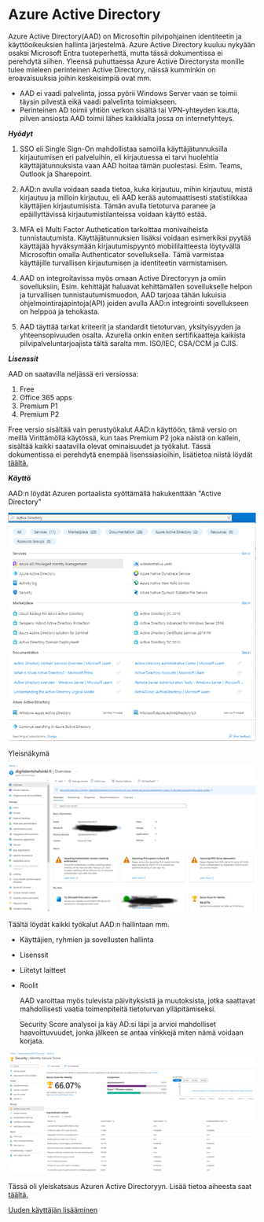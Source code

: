 # Azure Active Directory

Azure Active Directory(AAD) on Microsoftin pilvipohjainen identiteetin ja käyttöoikeuksien hallinta järjestelmä. Azure Active Directory kuuluu nykyään osaksi Microsoft Entra tuoteperhettä, mutta tässä dokumentissa ei perehdytä siihen. Yleensä puhuttaessa Azure Active Directorysta monille tulee mieleen perinteinen Active Directory, näissä kumminkin on eroavaisuuksia joihin keskeisimpiä ovat mm.
-  AAD ei vaadi palvelinta, jossa pyörii Windows Server vaan se toimii täysin pilvestä eikä vaadi palvelinta toimiakseen.
- Perinteinen AD toimii yhtiön verkon sisältä tai VPN-yhteyden kautta, pilven ansiosta AAD  toimii lähes kaikkialla jossa on internetyhteys.

***Hyödyt***

1. SSO eli Single Sign-On mahdollistaa samoilla käyttäjätunnuksilla kirjautumisen eri palveluihin, eli kirjautuessa ei tarvi huolehtia käyttäjätunnuksista vaan AAD hoitaa tämän puolestasi. Esim. Teams, Outlook ja Sharepoint.

2. AAD:n avulla voidaan saada tietoa, kuka kirjautuu, mihin kirjautuu, mistä kirjautuu ja milloin kirjautuu, eli AAD kerää automaattisesti statistiikkaa käyttäjien kirjautumisista. Tämän avulla tietoturva paranee ja epäillyttävissä kirjautumistilanteissa voidaan käyttö estää.

3. MFA eli Multi Factor Authetication tarkoittaa monivaiheista tunnistautumista. Käyttäjätunnuksien lisäksi voidaan esimerkiksi pyytää käyttäjää hyväksymään kirjautumispyyntö mobiililaitteesta löytyvällä Microsoftin omalla Authenticator sovelluksella. Tämä varmistaa käyttäjille turvallisen kirjautumisen ja identiteetin varmistamisen.
   
4. AAD on integroitavissa myös omaan Active Directoryyn ja omiin sovelluksiin, Esim. kehittäjät haluavat kehittämällen sovellukselle helpon ja turvallisen tunnistautumismuodon, AAD tarjoaa tähän lukuisia ohjelmointirajapintoja(API) joiden avulla AAD:n integrointi sovellukseen on helppoa ja tehokasta.
   
5. AAD täyttää tarkat kriteerit ja standardit tietoturvan, yksityisyyden ja yhteensopivuuden osalta. Azurella onkin eniten sertifikaatteja kaikista pilvipalveluntarjoajista tältä saralta mm. ISO/IEC, CSA/CCM ja CJIS.
   

***Lisenssit***

AAD on saatavilla neljässä eri versiossa:

1. Free
2. Office 365 apps
3. Premium P1
4. Premium P2

Free versio sisältää vain perustyökalut AAD:n käyttöön, tämä versio on meillä Virittämöllä käytössä, kun taas Premium P2 joka näistä on kallein, sisältää kaikki saatavilla olevat ominaisuudet ja työkalut. Tässä dokumentissa ei perehdytä enempää lisenssiasioihin, lisätietoa niistä löydät [täältä.](https://azure.microsoft.com/en-us/pricing/details/active-directory/)


***Käyttö***

AAD:n löydät Azuren portaalista syöttämällä hakukenttään "Active Directory"

![AD](../kuvat/AD.png)

Yleisnäkymä

![AD2](../kuvat/AD2.png)

Täältä löydät kaikki työkalut AAD:n hallintaan mm.

- Käyttäjien, ryhmien ja sovellusten hallinta
- Lisenssit
- Liitetyt laitteet
- Roolit
  
  AAD varoittaa myös tulevista päivityksistä ja muutoksista, jotka saattavat mahdollisesti vaatia toimenpiteitä tietoturvan ylläpitämiseksi.

  Security Score analysoi ja käy AD:si läpi ja arvioi mahdolliset haavoittuvuudet, jonka jälkeen se antaa vinkkejä miten nämä voidaan korjata.

![AD3](../kuvat/AD3.png)


Tässä oli yleiskatsaus Azuren Active Directoryyn. Lisää tietoa aiheesta saat [täältä.](https://learn.microsoft.com/en-us/azure/active-directory/)

[Uuden käyttäjän lisääminen](http://ict-wiki/azuread-uusi-kayttaja.md)
